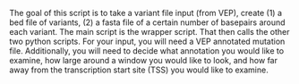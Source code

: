 The goal of this script is to take a variant file input (from VEP), create (1) a bed file of variants, (2) a fasta file of a certain number of basepairs around each variant.
The main script is the wrapper script. That then calls the other two python scripts. For your input, you will need a VEP annotated mutation file. Additionally, you will need to decide what annotation you would like to examine, how large around a window you would like to look, 
and how far away from the transcription start site (TSS) you would like to examine. 
